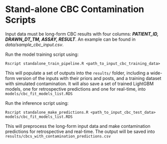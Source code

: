 # Stand-alone CBC Contamination Scripts
Input data must be long-form CBC results with four columns: ***PATIENT_ID, DRAWN_DT_TM, ASSAY, RESULT***. An example can be found in *data/sample_cbc_input.csv*.  

Run the model training script using: 
```
Rscript standalone_train_pipeline.R <path_to_input_cbc_training_data>
```
This will populate a set of outputs into the `results/` folder, including a wide-form version of the inputs with their priors and posts, and a training dataset with simulated contamination. 
It will also save a set of trained LightGBM models, one for retrospective predictions and one for real-time, into `models/cbc_fit_models_list.RDS`

Run the inference script using: 
```
Rscript standalone_make_predictions.R <path_to_input_cbc_test_data> models/cbc_fit_models_list.RDS
```
This will preprocess the long-form input data and make contamination predictions for retrospective and real-time. The output will be saved into `results/cbcs_with_contamination_predictions.csv`

